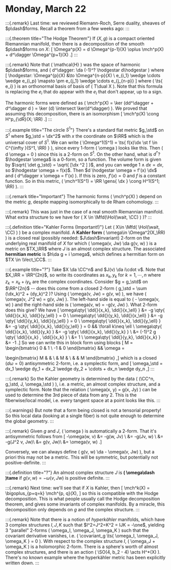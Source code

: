# Monday, March 22

:::{.remark}
Last time: we reviewed Riemann-Roch, Serre duality, sheaves of $p\dash$forms.
Recall a theorem from a few weeks ago:
:::

:::{.theorem title="The Hodge Theorem"}
If $(X,g)$ is a compact oriented Riemannian manifold, then there is a decomposition of the smooth $p\dash$forms on $X$:
\[
\Omega^p(X) = d \Omega^{p-1}(X) \oplus \mch^p(X) + d^\dagger \Omega^{p+1}(X)
.\]
:::

:::{.remark}
Note that \( \mathcal{H}  \)  was the space of harmonic $p\dash$forms, and \( d^\dagger: \da (-1)^? \hodgestar d\hodgestar \) where
\[
\hodgestar: \Omega^{p}(X) &\to \Omega^{n-p}(X) \\
e_{i_1} \wedge \cdots \wedge e_{i_p} \mapsto \pm e_{j_1} \wedge \cdots e_{j_{n-p}}
\]
where \( \ts{ e_i}  \) is an orthonormal basis of basis of \( T\dual X \).
Note that this formula is replacing the $e_i$ that do appear with the $e_i$ that don't appear, up to a sign.

The harmonic forms were defined as \( \mch^p(X) = \ker (dd^\dagger + d^\dagger d ) = \ker (d) \intersect \ker(d^\dagger) \).
We proved that assuming this decomposition, there is an isomorphism
\[
\mch^p(X) \cong H^p_{\dR}(X; \RR)
.\]
:::

:::{.example title="The circle $S^1$"}
There's a standard flat metric $g_\std$ on $S^1$ where $g_\std = \dx^2$ with $x$ the coordinate on $\RR$ which is the universal cover of $S^1$.
We can write \( \Omega^1(S^1) = \ts{ f(x)\dx \st f \in C^{\infty }(S^1, \RR) } \), since every 1-form \( \omega \) looks like this.
Then \( d \omega = 0 \) since this is a 2-form on $S^1$.
On the other hand, what is $d^\dagger$?
$\hodgestar \omega$ is a 0-form, so a function.
The volume form is given by $\sqrt{ \det g_\std} = \sqrt{ [\dx ^2 ] }$, and you can wedge $1\wedge dx = dx$, so $\hodgestar \omega = f(x)$.
Then $d \hodgestar \omega = f'(x) \dx$ and \( d^\dagger x \omega = f'(x) \).
If this is zero, $f'(x) = 0$ and $f$ is a constant function.
So in this metric, \( \mch^1(S^1) = \RR \gens{ \dx }  \cong H^1(S^1; \RR) \).
:::

:::{.remark title="Important"}
The harmonic forms \( \mch^p(X) \) depend on the metric $g$, despite mapping isomorphically to de Rham cohomology.
:::

:::{.remark}
This was just in the case of a real smooth Riemannian manifold.
What extra structure to we have for \( X \in \Mfd(\Hol(\wait, \CC) ) \)?
:::

:::{.definition title="Kahler Forms (Important!)"}
Let \( X\in \Mfd( \Hol(\wait, \CC) ) \) be a complex manifold.
A **Kahler form** \( \omega\in \Omega^2(X_\RR) \) is a closed real (possibly needed: $J\dash$invariant) 2-form on the underlying real manifold of $X$ for which \( \omega(v, Jw) \da g(v, w) \) is a metric on $TX_\RR$ where $J$ is an almost complex structure.
The associated **hermitian metric** is $h\da g + i \omega$, which defines a hermitian form on $TX \in \Vect_\CC$.
:::

:::{.example title="?"}
Take $X \da \CC^n$ and $J(v) \da i\cdot v$.
Note that $X_\RR = \RR^{2n}$, so write its coordinates as $x_k, y_k$ for $k = 1, \cdots, n$ where $z_k = x_k + iy_k$ are the complex coordinates.
Consider $g = g_\std$ on $\RR^{2n}$ -- does this come from a closed 2-form \( g_\std = \sum (\dx_k)^2 + (dy_k)^2 \)? 
Using \( \omega(v, Jw) = g(v, w) \), we have \( \omega(v, J^2 w) = g(v, Jw) \).
The left-hand side is equal to \( - \omega(v, w) \) and the right-hand side is \( \omega(v, w) = -g(v, Jw) \).
What 2-form does this give?
We have 
\[
\omega\qty{ \dd{}{x_k}, \dd{}{x_\ell} } 
&= -g \qty{ \dd{}{x_k}, \dd{}{y_\ell} } = 0 \\
\omega\qty{ \dd{}{y_k}, \dd{}{x_\ell} } 
&= -g \qty{ \dd{}{y_k}, \dd{}{y_\ell} } = 0 \\
\omega\qty{ \dd{}{x_k}, \dd{}{y_\ell} } 
&= -g \qty{ \dd{}{x_k}, \dd{}{y_\ell} } = 0 && \forall k\neq \ell \\
\omega\qty{ \dd{}{x_k}, \dd{}{y_k} } 
&= -g \qty{ \dd{}{x_k}, \dd{}{y_k} } \\
&= (-1)^2 g \qty{ \dd{}{x_k} , \dd{}{x_k} } \\
&= 1 \\
\omega\qty{ \dd{}{y_k}, \dd{}{x_k} } 
&= -1
.\]
So we can write this in block form using blocks
\[
M = 
\begin{bmatrix}
0 & 1 
\\
-1 & 0
\end{bmatrix} &&
\omega =

\begin{bmatrix}
M &  & 
\\
 & M & 
\\
 &  & M
\end{bmatrix}
,\]
which is a closed ($d\omega = 0$) antisymmetric 2-form, i.e. a symplectic form, and 
\[
\omega_\std = dx_1 \wedge dy_1 + dx_2 \wedge dy_2 + \cdots + dx_n \wedge dy_n
,\]
:::

:::{.remark}
So the Kahler geometry is determined by the data \( (\CC^n, g_\std, J, \omega_\std ) \), i.e. a metric, an almost complex structure, and a symplectic form.
Note that the relation \( \omega(x, y) = g(x, Jy) \) can be used to determine the 3rd piece of data from any 2.
This is the fiberwise/local model, i.e. every tangent space at a point looks like this.
:::

:::{.warnings}
But note that a form being closed is not a tensorial property! 
So this local data (looking at a single fiber) is not quite enough to determine the global geometry.
:::

:::{.remark}
Given $g$ and $J$, \( \omega \) is automatically a 2-form.
That it's antisymmetric follows from 
\[
-\omega(w, v)
&= -g(w, Jv) \\
&= -g(Jv, w) \\
&= -g(J^2 v, Jw)\\
&= g(v, Jw)\\
&= \omega(v, w)
.\]

Conversely, we can always define \( g(v, w) \da - \omega(v, Jw) \), but a priori this may not be a metric.
This will be symmetric, but potentially not positive-definite.
:::

:::{.definition title="?"}
An almost complex structure $J$ is **\( \omega\dash \)tame** if $g(v, w) = - \omega(v, Jw)$ is positive definite.
:::

:::{.remark}
Next time: we'll see that if $X$ is Kahler, then 
\[ 
\mch^k(X) = \bigoplus_{p+q=k} \mch^{p, q}(X), 
\] 
so this is compatible with the Hodge decomposition.
This is what people usually call the Hodge decomposition theorem, and gives some invariants of complex manifolds.
By a miracle, this decomposition only depends on $g$ and the complex structure.
:::


:::{.remark}
Note that there is a notion of *hyperkähler* manifolds, which have 3 complex structures $I, J, K$ such that $I^2=J^2=K^2 = IJK = -\one$, yielding 3 "parallel" 2-forms \( \omega_I, \omega_J, \omega_K \) such that the covariant derivative vanishes, i.e. \( \covariant_g \ts{ \omega_I, \omega_J, \omega_K } = 0 \).
With respect to the complex structure $I$, \( \omega_J + \omega_K \) is a holomorphic 2-form.
There is a sphere's worth of almost complex structures, and there is an action \( \SO(4, b_2 - 4) \acts H^*(X) \).
There's no known example where the hyperkähler metric has been explicitly written down.
:::











